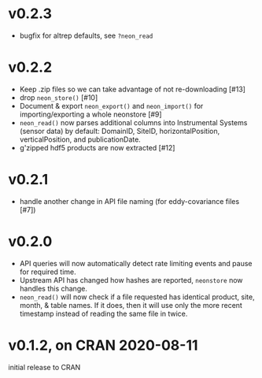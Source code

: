 # v0.2.3

- bugfix for altrep defaults, see `?neon_read`

# v0.2.2

- Keep .zip files so we can take advantage of not re-downloading [#13]
- drop `neon_store()` [#10]
- Document & export `neon_export()` and `neon_import()` for importing/exporting a whole neonstore [#9]
- `neon_read()` now parses additional columns into Instrumental Systems (sensor data) by default:
   DomainID, SiteID, horizontalPosition, verticalPosition, and publicationDate.
- g'zipped hdf5 products are now extracted [#12]

# v0.2.1 

- handle another change in API file naming (for eddy-covariance files [#7])

# v0.2.0 

- API queries will now automatically detect rate limiting events and pause for required time.
- Upstream API has changed how hashes are reported, `neonstore` now handles this change.
- `neon_read()` will now check if a file requested has identical product, site, month, &
  table names.  If it does, then it will use only the more recent timestamp instead of 
  reading the same file in twice.  

# v0.1.2, on CRAN 2020-08-11

initial release to CRAN